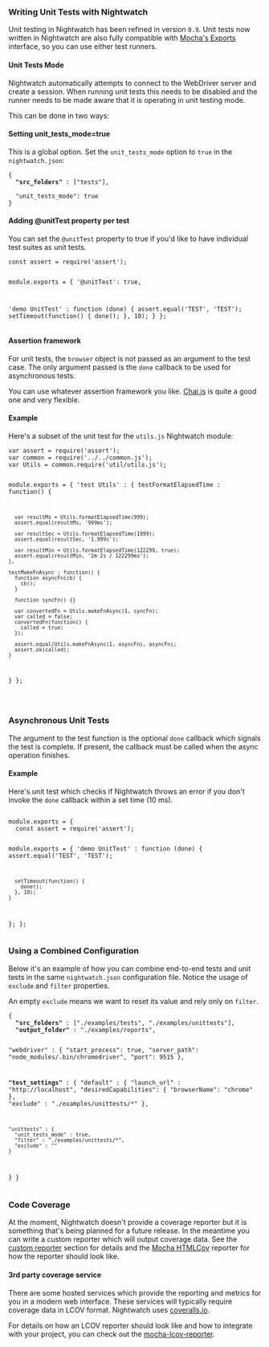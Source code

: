 ### Writing Unit Tests with Nightwatch
Unit testing in Nightwatch has been refined in version `0.9`. Unit tests now written in Nightwatch are also fully compatible with [Mocha's Exports](https://mochajs.org/#exports) interface, so you can use either test runners.

#### Unit Tests Mode
Nightwatch automatically attempts to connect to the WebDriver server and create a session. When running unit tests this needs to be disabled and the runner needs to be made aware that it is operating in unit testing mode.

This can be done in two ways:

#### Setting unit_tests_mode=true

This is a global option. Set the `unit_tests_mode` option to `true` in the `nightwatch.json`:

<pre><code class="language-javascript">{
  <strong>"src_folders"</strong> : ["tests"],
  
  "unit_tests_mode": true
}</code></pre>

#### Adding @unitTest property per test

You can set the `@unitTest` property to true if you'd like to have individual test suites as unit tests.

<div class="sample-test">
<pre data-language="javascript"><code class="language-javascript">const assert = require('assert');

module.exports = {
  '@unitTest': true,

  'demo UnitTest' : function (done) {
    assert.equal('TEST', 'TEST');
    setTimeout(function() {
      done();
    }, 10);
  }
};
</code></pre>
</div>

#### Assertion framework
For unit tests, the `browser` object is not passed as an argument to the test case. The only argument passed is the `done` callback to be used for asynchronous tests.

You can use whatever assertion framework you like. [Chai.js](https://chaijs.com/) is quite a good one and very flexible.

#### Example
Here's a subset of the unit test for the `utils.js` Nightwatch module:

<div class="sample-test">
<pre data-language="javascript"><code class="language-javascript">var assert = require('assert');
var common = require('../../common.js');
var Utils = common.require('util/utils.js');

module.exports = {
  'test Utils' : {
    testFormatElapsedTime : function() {

      var resultMs = Utils.formatElapsedTime(999);
      assert.equal(resultMs, '999ms');

      var resultSec = Utils.formatElapsedTime(1999);
      assert.equal(resultSec, '1.999s');

      var resultMin = Utils.formatElapsedTime(122299, true);
      assert.equal(resultMin, '2m 2s / 122299ms');
    },

    testMakeFnAsync : function() {
      function asyncFn(cb) {
        cb();
      }

      function syncFn() {}

      var convertedFn = Utils.makeFnAsync(1, syncFn);
      var called = false;
      convertedFn(function() {
        called = true;
      });

      assert.equal(Utils.makeFnAsync(1, asyncFn), asyncFn);
      assert.ok(called);
    }
  }
};

</code></pre>
</div>

### Asynchronous Unit Tests

The argument to the test function is the optional `done` callback which signals the test is complete.
If present, the callback must be called when the async operation finishes.

#### Example
Here's unit test which checks if Nightwatch throws an error if you don't invoke the `done` callback within a set time (10 ms).

<div class="sample-test">
<pre data-language="javascript"><code class="language-javascript">
module.exports = {
  const assert = require('assert');
  
  module.exports = {
    'demo UnitTest' : function (done) {
      assert.equal('TEST', 'TEST');
    
      setTimeout(function() {  
        done();
      }, 10);
    }
  };
};
</code></pre>
</div>

### Using a Combined Configuration

Below it's an example of how you can combine end-to-end tests and unit tests in the same `nightwatch.json` configuration file.
Notice the usage of `exclude` and `filter` properties.

An empty `exclude` means we want to reset its value and rely only on `filter`.
<div class="sample-test">
<pre><code class="language-javascript">{
  <strong>"src_folders"</strong> : ["./examples/tests", "./examples/unittests"],
  <strong>"output_folder"</strong> : "./examples/reports",

  
  "webdriver" : {
    "start_process": true,
    "server_path": "node_modules/.bin/chromedriver",
    "port": 9515
  },

  <strong>"test_settings"</strong> : {
    "default" : {
      "launch_url" : "http://localhost",
      "desiredCapabilities": {
        "browserName": "chrome"
      },
      "exclude" : "./examples/unittests/*"
    },

    "unittests" : {
      "unit_tests_mode" : true,
      "filter" : "./examples/unittests/*",
      "exclude" : ""
    }
  }
}</code></pre></div>

### Code Coverage
At the moment, Nightwatch doesn't provide a coverage reporter but it is something that's being planned for a future release.
In the meantime you can write a custom reporter which will output coverage data. See the [custom reporter](https://nightwatchjs.org/guide#custom-reporter) section for details and the [Mocha HTMLCov](https://mochajs.org/#htmlcov) reporter for how the reporter should look like.

#### 3rd party coverage service
There are some hosted services which provide the reporting and metrics for you in a modern web interface. These services will typically require coverage data in LCOV format. Nightwatch uses [coveralls.io](https://coveralls.io/github/nightwatchjs/nightwatch?branch=master).

For details on how an LCOV reporter should look like and how to integrate with your project, you can check out the [mocha-lcov-reporter](https://www.npmjs.com/package/mocha-lcov-reporter).
